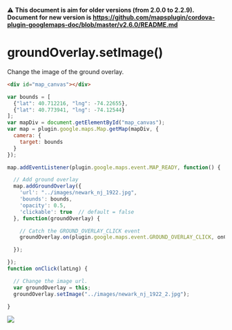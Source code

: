 :warning: **This document is aim for older versions (from 2.0.0 to 2.2.9).
Document for new version is https://github.com/mapsplugin/cordova-plugin-googlemaps-doc/blob/master/v2.6.0/README.md**

# groundOverlay.setImage()

Change the image of the ground overlay.

```html
<div id="map_canvas"></div>
```

```js
var bounds = [
  {"lat": 40.712216, "lng": -74.22655},
  {"lat": 40.773941, "lng": -74.12544}
];
var mapDiv = document.getElementById("map_canvas");
var map = plugin.google.maps.Map.getMap(mapDiv, {
  camera: {
    target: bounds
  }
});

map.addEventListener(plugin.google.maps.event.MAP_READY, function() {

  // Add ground overlay
  map.addGroundOverlay({
    'url': "../images/newark_nj_1922.jpg",
    'bounds': bounds,
    'opacity': 0.5,
    'clickable': true  // default = false
  }, function(groundOverlay) {

    // Catch the GROUND_OVERLAY_CLICK event
    groundOverlay.on(plugin.google.maps.event.GROUND_OVERLAY_CLICK, onClick);

  });

});
function onClick(latLng) {

  // Change the image url.
  var groundOverlay = this;
  groundOverlay.setImage("../images/newark_nj_1922_2.jpg");

}
```

![](image.gif)
